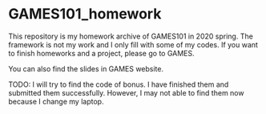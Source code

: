 # GAMES101_homework
This repository is my homework archive of GAMES101 in 2020 spring. The framework is not my work and I only fill with some of my codes. If you want to finish homeworks and a project, please go to GAMES.

You can also find the slides in GAMES website.

TODO: I will try to find the code of bonus. I have finished them and submitted them successfully. However, I may not able to find them now because I change my laptop.
